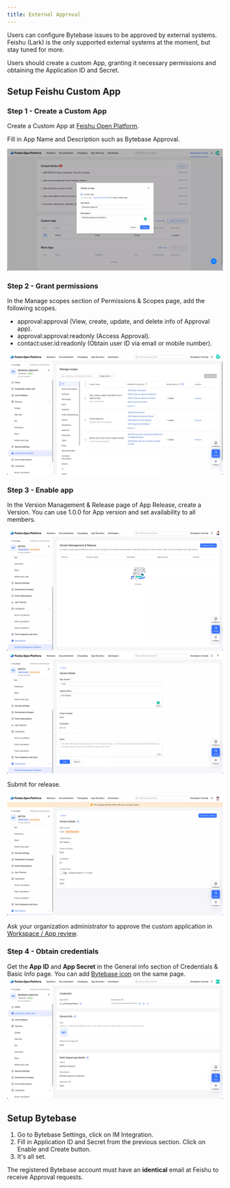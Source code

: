 ```yaml
---
title: External Approval
---
```


Users can configure Bytebase issues to be approved by external systems. Feishu (Lark) is the only supported external systems at the moment, but stay tuned for more.

Users should create a custom App, granting it necessary permissions and obtaining the Application ID and Secret.

## Setup Feishu Custom App 

### Step 1 - Create a Custom App

Create a Custom App at [Feishu Open Platform](https://open.feishu.cn/app).

Fill in App Name and Description such as Bytebase Approval.

![feishu app creation page](/static/docs/external-approval-feishu-create.webp)

### Step 2 - Grant permissions

In the Manage scopes section of Permissions & Scopes page, add the following scopes.

- approval:approval (View, create, update, and delete info of Approval app).
- approval:approval:readonly (Access Approval).
- contact:user.id:readonly (Obtain user ID via email or mobile number).

![feishu app permission page](/static/docs/external-approval-feishu-permission.webp)

### Step 3 - Enable app

In the Version Management & Release page of App Release, create a Version. You can use 1.0.0 for App version and set availability to all members.

![feishu app release page](/static/docs/external-approval-feishu-enable-1.webp)
![feishu app release page version details](/static/docs/external-approval-feishu-enable-2.webp)

Submit for release.

![feishu app release submission page](/static/docs/external-approval-feishu-enable-3.webp)

Ask your organization administrator to approve the custom application in [Workspace / App review](https://feishu.cn/admin/appCenter/audit).

### Step 4 - Obtain credentials

Get the **App ID** and **App Secret** in the General info section of Credentials & Basic Info page. You can add [Bytebase icon](https://www.bytebase.com/brand) on the same page.
![feishu app credential page](/static/docs/external-approval-feishu-credential.webp)

## Setup Bytebase

1. Go to Bytebase Settings, click on IM Integration.
1. Fill in Application ID and Secret from the previous section. Click on Enable and Create button.
1. It's all set.

<hint-block type="warning">

The registered Bytebase account must have an <b>identical</b> email at Feishu to receive Approval requests.

</hint-block>
